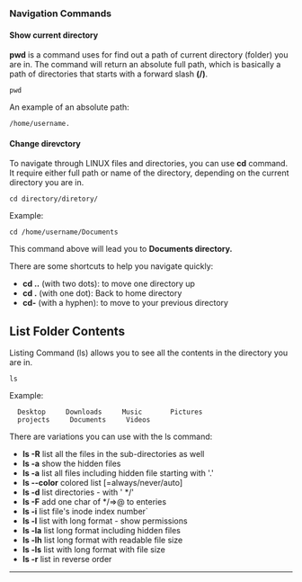 ### Navigation Commands
#### Show current directory
**pwd** is a command uses for find out a path of current directory (folder) you are in. The command will return an absolute full path, which is basically a path of directories that starts with a forward slash **(/)**.

```
pwd
```
An example of an absolute path:
```
/home/username.
```

#### Change direvctory
To navigate through LINUX files and directories, you can use **cd** command. It require either full path or name of the directory, depending  on the current directory you are in.

```
cd directory/diretory/
```

Example:
```
cd /home/username/Documents
```
This command above will lead you to **Documents directory.**

There are some shortcuts to help you navigate quickly:

- **cd ..** (with two dots): to move one directory up
- **cd .** (with one dot):   Back to home directory
- **cd-** (with a hyphen):   to move to your previous directory

## List Folder Contents
Listing Command (ls) allows you to see all the contents in the directory you are in.
```
ls
```
Example:
````
  Desktop     Downloads     Music       Pictures   
  projects     Documents     Videos
````


There are variations you can use with the ls command:

- **ls -R**        list all the files in the sub-directories as well
- **ls -a**        show the hidden files
-  **ls -a**       list all files including hidden file starting with '.'
- **ls --color**   colored list [=always/never/auto]
- **ls -d**        list directories - with ' */'
- **ls -F**        add one char of */=>@ to enteries
- **ls -i**        list file's inode index number`
- **ls -l**        list with long format - show permissions
- **ls -la**       list long format including hidden files
- **ls -lh**       list long format with readable file size
- **ls -ls**       list with long format with file size
- **ls -r**        list in reverse order

---
